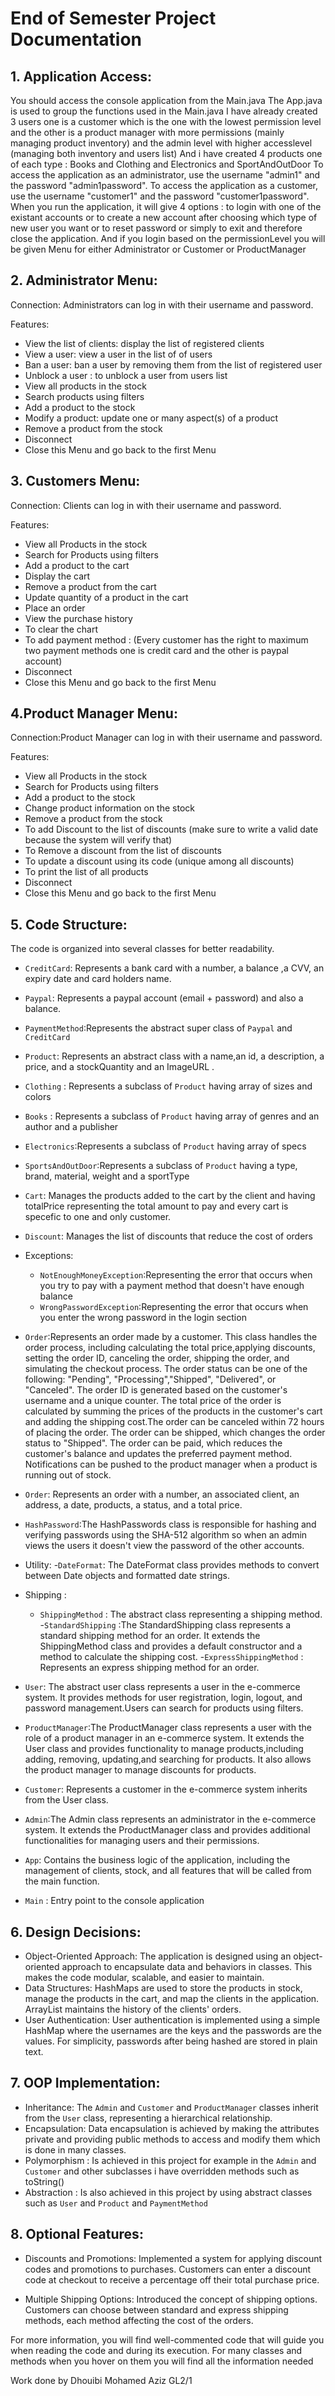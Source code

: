 # End of Semester Project Documentation

## 1. Application Access:

You should access the console application from the Main.java
The App.java is used to group the functions used in the Main.java
I have already created 3 users one is a customer which is the one with the lowest permission level and the other is a product manager with more permissions (mainly managing product inventory) and the admin level with higher accesslevel (managing both inventory and users list)
And i have created 4 products one of each type : Books and Clothing and Electronics and SportAndOutDoor
To access the application as an administrator, use the username "admin1" and the password "admin1password".
To access the application as a customer, use the username "customer1" and the password "customer1password".
When you run the application, it will give 4 options : to login with one of the existant accounts or to create a new account after choosing which type of new user you want or to reset password or simply to exit and therefore close the application.
And if you login based on the permissionLevel you will be given Menu for either Administrator or Customer or ProductManager

## 2. Administrator Menu:

Connection: Administrators can log in with their username and password.

Features:

- View the list of clients: display the list of registered clients
- View a user: view a user in the list of of users
- Ban a user: ban a user by removing them from the list of registered user
- Unblock a user : to unblock a user from users list
- View all products in the stock
- Search products using filters
- Add a product to the stock
- Modify a product: update one or many aspect(s) of a product
- Remove a product from the stock
- Disconnect
- Close this Menu and go back to the first Menu

## 3. Customers Menu:

Connection: Clients can log in with their username and password.

Features:

- View all Products in the stock
- Search for Products using filters
- Add a product to the cart
- Display the cart
- Remove a product from the cart
- Update quantity of a product in the cart
- Place an order
- View the purchase history
- To clear the chart
- To add payment method : (Every customer has the right to maximum two payment methods one is credit card and the other is paypal account)
- Disconnect
- Close this Menu and go back to the first Menu

## 4.Product Manager Menu:

Connection:Product Manager can log in with their username and password.

Features:

- View all Products in the stock
- Search for Products using filters
- Add a product to the stock
- Change product information on the stock
- Remove a product from the stock
- To add Discount to the list of discounts (make sure to write a valid date because the system will verify that)
- To Remove a discount from the list of discounts
- To update a discount using its code (unique among all discounts)
- To print the list of all products
- Disconnect
- Close this Menu and go back to the first Menu

## 5. Code Structure:

The code is organized into several classes for better readability.

- `CreditCard`: Represents a bank card with a number, a balance ,a CVV, an expiry date and card holders name.
- `Paypal`: Represents a paypal account (email + password) and also a balance.
- `PaymentMethod`:Represents the abstract super class of `Paypal` and `CreditCard`
- `Product`: Represents an abstract class with a name,an id, a description, a price, and a stockQuantity and an ImageURL .
- `Clothing` : Represents a subclass of `Product` having array of sizes and colors
- `Books` : Represents a subclass of `Product` having array of genres and an author and a publisher
- `Electronics`:Represents a subclass of `Product` having array of specs
- `SportsAndOutDoor`:Represents a subclass of `Product` having a type, brand, material, weight and a sportType
- `Cart`: Manages the products added to the cart by the client and having totalPrice representing the total amount to pay and every cart is specefic to one and only customer.
- `Discount`: Manages the list of discounts that reduce the cost of orders

- Exceptions:

  - `NotEnoughMoneyException`:Representing the error that occurs when you try to pay with a payment method that doesn't have enough balance
  - `WrongPasswordException`:Representing the error that occurs when you enter the wrong password in the login section

- `Order`:Represents an order made by a customer. This class handles the order process, including calculating the total price,applying discounts, setting the order ID, canceling the order, shipping the order, and simulating the checkout process. The order status can be one of the following: "Pending", "Processing","Shipped", "Delivered", or "Canceled". The order ID is generated based on the customer's username and a unique counter. The total price of the order is calculated by summing the prices of the products in the customer's cart and adding the shipping cost.The order can be canceled within 72 hours of placing the order. The order can be shipped, which changes the order status to "Shipped". The order can be paid, which reduces the customer's balance and updates the preferred payment method. Notifications can be pushed to the product manager when a product is running out of stock.

- `Order`: Represents an order with a number, an associated client, an address, a date, products, a status, and a total price.

- `HashPassword`:The HashPasswords class is responsible for hashing and verifying passwords using the SHA-512 algorithm so when an admin views the users it doesn't view the password of the other accounts.

- Utility: -`DateFormat`: The DateFormat class provides methods to convert between Date objects and formatted date strings.
- Shipping :

  - `ShippingMethod` : The abstract class representing a shipping method. -`StandardShipping` :The StandardShipping class represents a standard shipping method for an order. It extends the ShippingMethod class and provides a default constructor and a method to calculate the shipping cost. -`ExpressShippingMethod` : Represents an express shipping method for an order.

- `User`: The abstract user class represents a user in the e-commerce system. It provides methods for user registration, login, logout, and password management.Users can search for products using filters.
- `ProductManager`:The ProductManager class represents a user with the role of a product manager in an e-commerce system. It extends the User class and provides functionality to manage products,including adding, removing, updating,and searching for products. It also allows the product manager to manage discounts for products.

- `Customer`: Represents a customer in the e-commerce system inherits from the User class.

- `Admin`:The Admin class represents an administrator in the e-commerce system. It extends the ProductManager class and provides additional functionalities for managing users and their permissions.

- `App`: Contains the business logic of the application, including the management of clients, stock, and all features that will be called from the main function.

- `Main` : Entry point to the console application

## 6. Design Decisions:

- Object-Oriented Approach: The application is designed using an object-oriented approach to encapsulate data and behaviors in classes. This makes the code modular, scalable, and easier to maintain.
- Data Structures: HashMaps are used to store the products in stock, manage the products in the cart, and map the clients in the application. ArrayList maintains the history of the clients' orders.
- User Authentication: User authentication is implemented using a simple HashMap where the usernames are the keys and the passwords are the values. For simplicity, passwords after being hashed are stored in plain text.

## 7. OOP Implementation:

- Inheritance: The `Admin` and `Customer` and `ProductManager` classes inherit from the `User` class, representing a hierarchical relationship.
- Encapsulation: Data encapsulation is achieved by making the attributes private and providing public methods to access and modify them which is done in many classes.
- Polymorphism : Is achieved in this project for example in the `Admin` and `Customer` and other subclasses i have overridden methods such as toString()
- Abstraction : Is also achieved in this project by using abstract classes such as `User` and `Product` and `PaymentMethod`

## 8. Optional Features:

- Discounts and Promotions: Implemented a system for applying discount codes and promotions to purchases. Customers can enter a discount code at checkout to receive a percentage off their total purchase price.

- Multiple Shipping Options: Introduced the concept of shipping options. Customers can choose between standard and express shipping methods, each method affecting the cost of the orders.

For more information, you will find well-commented code that will guide you when reading the code and during its execution.
For many classes and methods when you hover on them you will find all the information needed

Work done by Dhouibi Mohamed Aziz GL2/1
